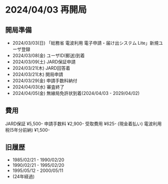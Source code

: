 # 2024/04/03 再開局
## 開局準備
- 2024/03/03(日) 「総務省 電波利用 電子申請・届け出システム Lite」新規ユーザ登録
- 2024/03/08(金) ユーザID(郵送)到着
- 2024/03/09(土) JARD保証申請
- 2024/03/21(木) JARD回答着
- 2024/03/21(木) 開局申請
- 2024/03/29(金) 申請手数料納付
- 2024/04/03(水) 審査終了
- 2024/04/05(金) 無線局免許状到着(2024/04/03 - 2029/04/02)

## 費用
JARD保証 ¥5,500-
申請手数料 ¥2,900-
受取費用 ¥625- (現金着払い)
電波利用税(5年分前納) ¥1,500-

## 旧履歴
- 1985/02/21 - 1990/02/20
- 1990/02/21 - 1995/02/20
- 1995/05/12 - 2000/05/11
- (24年経過)
